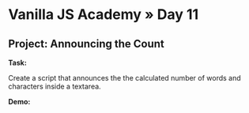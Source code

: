 # Vanilla JS Academy » Day 11

## Project: Announcing the Count

**Task:**

Create a script that announces the the calculated number of words and characters inside a textarea.

**Demo:**

